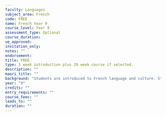```yaml
---
faculty: Languages
subject_area: French
code: FREE
name: French Year 9
course_level: Year 9
assessment_type: Optional
course_duration: 
ue_approved: 
invitation_only: 
notes: ""
endorsement: 
title: FREE
type: 5 week introduction plus 20 week course if selected.
description: ""
maori_title: ""
background: "Students are introduced to French language and culture. Students will learn basic expressions related to themselves, their family, school and interests."
year: "9"
credits: ""
entry_requirements: ""
course_fees: ""
leads_to: ""
duration: ""
---
```

